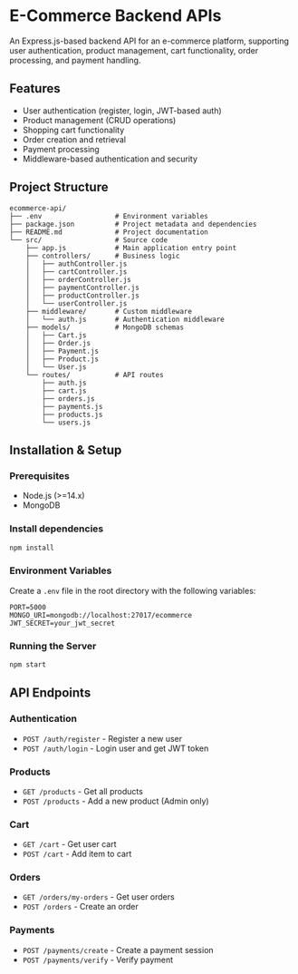 # E-Commerce Backend APIs

An Express.js-based backend API for an e-commerce platform, supporting user authentication, product management, cart functionality, order processing, and payment handling.

## Features
- User authentication (register, login, JWT-based auth)
- Product management (CRUD operations)
- Shopping cart functionality
- Order creation and retrieval
- Payment processing
- Middleware-based authentication and security

## Project Structure
```
ecommerce-api/
├── .env                  # Environment variables
├── package.json          # Project metadata and dependencies
├── README.md             # Project documentation
└── src/                  # Source code
    ├── app.js            # Main application entry point
    ├── controllers/      # Business logic
    │   ├── authController.js
    │   ├── cartController.js
    │   ├── orderController.js
    │   ├── paymentController.js
    │   ├── productController.js
    │   └── userController.js
    ├── middleware/       # Custom middleware
    │   └── auth.js       # Authentication middleware
    ├── models/           # MongoDB schemas
    │   ├── Cart.js
    │   ├── Order.js
    │   ├── Payment.js
    │   ├── Product.js
    │   └── User.js
    └── routes/           # API routes
        ├── auth.js
        ├── cart.js
        ├── orders.js
        ├── payments.js
        ├── products.js
        └── users.js
```

## Installation & Setup
### Prerequisites
- Node.js (>=14.x)
- MongoDB

### Install dependencies
```sh
npm install
```

### Environment Variables
Create a `.env` file in the root directory with the following variables:
```env
PORT=5000
MONGO_URI=mongodb://localhost:27017/ecommerce
JWT_SECRET=your_jwt_secret
```

### Running the Server
```sh
npm start
```

## API Endpoints

### Authentication
- `POST /auth/register` - Register a new user
- `POST /auth/login` - Login user and get JWT token

### Products
- `GET /products` - Get all products
- `POST /products` - Add a new product (Admin only)

### Cart
- `GET /cart` - Get user cart
- `POST /cart` - Add item to cart

### Orders
- `GET /orders/my-orders` - Get user orders
- `POST /orders` - Create an order

### Payments
- `POST /payments/create` - Create a payment session
- `POST /payments/verify` - Verify payment

